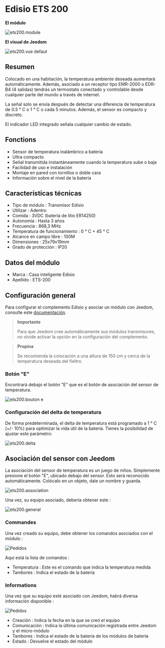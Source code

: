 # Edisio ETS 200

**El módulo**

![ets200.module](images/ets200/ets200.module.jpg)

**El visual de Jeedom**

![ets200.vue defaut](images/ets200/ets200.vue-defaut.jpg)

## Resumen

Colocado en una habitación, la temperatura ambiente deseada aumentará automáticamente. Además, asociado a un receptor tipo EMR-2000 o EDR-B4 (4 salidas) tendrás un termostato conectado y controlable desde cualquier parte del mundo a través de internet.

La señal solo se envía después de detectar una diferencia de temperatura de 0.5 ° C o 1 ° C o cada 5 minutos. Además, el sensor es compacto y discreto.

El indicador LED integrado señala cualquier cambio de estado.

## Fonctions

-   Sensor de temperatura inalámbrico a batería
-   Ultra compacto
-   Señal transmitida instantáneamente cuando la temperatura sube o baja
-   Facilidad de uso e instalación
-   Montaje en pared con tornillos o doble cara
-   Información sobre el nivel de la batería

## Características técnicas

-   Tipo de módulo : Transmisor Edisio
-   Utilizar : Adentro
-   Comida : 3VDC (batería de litio ER14250)
-   Autonomía : Hasta 3 años
-   Frecuencia : 868,3 MHz
-   Temperatura de funcionamiento : 0 ° C + 45 ° C
-   Alcance en campo libre : 100M
-   Dimensiones : 25x79x19mm
-   Grado de protección : IP20

## Datos del módulo

-   Marca : Casa inteligente Edisio
-   Apellido : ETS-200

## Configuración general

Para configurar el complemento Edisio y asociar un módulo con Jeedom, consulte este [documentación](https://doc.jeedom.com/es_ES/plugins/automation%20protocol/edisio/).

> **Importante**
>
> Para que Jeedom cree automáticamente sus módulos transmisores, no olvide activar la opción en la configuración del complemento.

> **Propina**
>
> Se recomienda la colocación a una altura de 150 cm y cerca de la temperatura deseada del fieltro.

### Botón "E"

Encontrará debajo el botón "E" que es el botón de asociación del sensor de temperatura.

![ets200.bouton e](images/ets200/ets200.bouton-e.jpg)

### Configuración del delta de temperatura

De forma predeterminada, el delta de temperatura está programado a 1 ° C (+/- 10%) para optimizar la vida útil de la batería. Tienes la posibilidad de ajustar este parámetro:

![ets200.delta](images/ets200/ets200.delta.jpg)

## Asociación del sensor con Jeedom

La asociación del sensor de temperatura es un juego de niños. Simplemente presione el botón "E", ubicado debajo del sensor. Esto será reconocido automáticamente. Colócalo en un objeto, dale un nombre y guarda.

![ets200.association](images/ets200/ets200.association.jpg)

Una vez, su equipo asociado, debería obtener este :

![ets200.general](images/ets200/ets200.general.jpg)

### Commandes

Una vez creado su equipo, debe obtener los comandos asociados con el módulo :

![Pedidos](images/ets200/ets200.commandes.jpg)

Aquí está la lista de comandos :

-   Temperatura : Este es el comando que indica la temperatura medida
-   Tambores : Indica el estado de la batería

### Informations

Una vez que su equipo esté asociado con Jeedom, habrá diversa información disponible :

![Pedidos](images/ets200/ets200.informations.jpg)

-   Creación : Indica la fecha en la que se creó el equipo
-   Comunicación : Indica la última comunicación registrada entre Jeedom y el micro-módulo
-   Tambores : Indica el estado de la batería de los módulos de batería
-   Estado : Devuelve el estado del módulo
